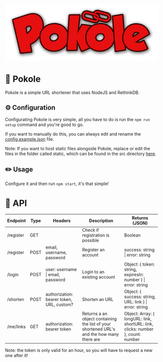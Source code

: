 ![Pokole](/assets/logo.png)

# 🔗 Pokole
Pokole is a simple URL shortener that uses NodeJS and RethinkDB.

## ⚙️ Configuration
Configurating Pokole is very simple, all you have to do is run the `npm run setup` command and you're good to go.

If you want to manually do this, you can always edit and rename the [config.example.json](/src/data/config.example.json) file.

Note: If you want to host static files alongside Pokole, replace or edit the files in the folder called static, which can be found in the src directory [here](/src/static).
<!-- to be used if pokole will be an NPM package -->
<!-- Note: If you want to host static files alongside Pokole, create a folder called static in the main folder (where your JS file is) and put your files there. The default files can be found [here](/src/static). -->
## ✏️ Usage
Configure it and then run `npm start`, it's that simple!

# 📃 API

| Endpoint | Type | Headers                                              |  Description                                                                                | Returns (JSON)                                                                   |
| -------- | ---- | ---------------------------------------------------- |  ------------------------------------------------------------------------------------------ | -------------------------------------------------------------------------------- |
| /register| GET  |                                                      |  Check if registration is possible                                                          | Boolean                                                                          |
| /register| POST | email, username, password                            |  Register an account                                                                        | success: string \| error: string                                                 |
| /login   | POST | user: username \| email, password                    |  Login to an existing account                                                               | Object: { token: string, expiresIn: number } \| error: string                    |
| /shorten | POST | authorization: bearer token, URL, custom?            |  Shorten an URL                                                                             | Object: { success: string, URL: link } \| error: string                          |
| /me/links| GET  | authorization: bearer token                          |  Returns a an object containing the list of your shortened URL's and the how many there are | Object: Array: { longURL: link, shortURL: link, clicks: number }, count: number  |
Note: the token is only valid for an hour, so you will have to request a new one after it!
